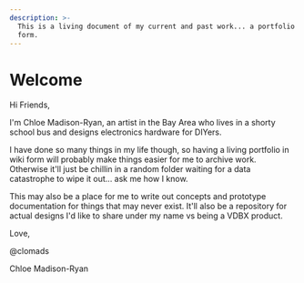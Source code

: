 ```yaml
---
description: >-
  This is a living document of my current and past work... a portfolio in wiki
  form.
---
```


# Welcome

Hi Friends,

I'm Chloe Madison-Ryan, an artist in the Bay Area who lives in a shorty school bus and designs electronics hardware for DIYers.

I have done so many things in my life though, so having a living portfolio in wiki form will probably make things easier for me to archive work. Otherwise it'll just be chillin in a random folder waiting for a data catastrophe to wipe it out... ask me how I know.

This may also be a place for me to write out concepts and prototype documentation for things that may never exist. It'll also be a repository for actual designs I'd like to share under my name vs being a VDBX product.&#x20;

Love,

@clomads&#x20;

Chloe Madison-Ryan

